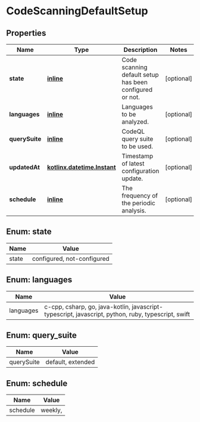 
# CodeScanningDefaultSetup

## Properties
Name | Type | Description | Notes
------------ | ------------- | ------------- | -------------
**state** | [**inline**](#State) | Code scanning default setup has been configured or not. |  [optional]
**languages** | [**inline**](#kotlin.collections.List&lt;Languages&gt;) | Languages to be analyzed. |  [optional]
**querySuite** | [**inline**](#QuerySuite) | CodeQL query suite to be used. |  [optional]
**updatedAt** | [**kotlinx.datetime.Instant**](kotlinx.datetime.Instant.md) | Timestamp of latest configuration update. |  [optional]
**schedule** | [**inline**](#Schedule) | The frequency of the periodic analysis. |  [optional]


<a id="State"></a>
## Enum: state
Name | Value
---- | -----
state | configured, not-configured


<a id="kotlin.collections.List<Languages>"></a>
## Enum: languages
Name | Value
---- | -----
languages | c-cpp, csharp, go, java-kotlin, javascript-typescript, javascript, python, ruby, typescript, swift


<a id="QuerySuite"></a>
## Enum: query_suite
Name | Value
---- | -----
querySuite | default, extended


<a id="Schedule"></a>
## Enum: schedule
Name | Value
---- | -----
schedule | weekly, 



